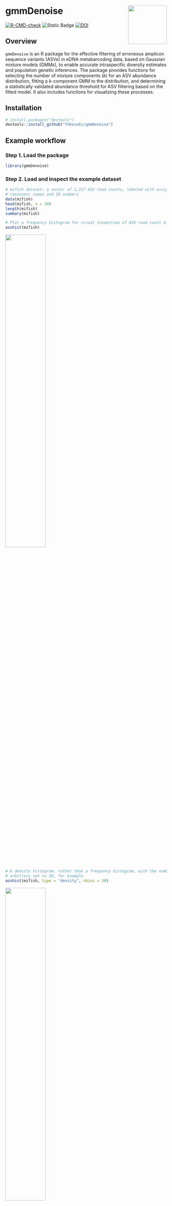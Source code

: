 
<!-- README.md is generated from README.Rmd. Please edit that file -->

# gmmDenoise <img src="man/figures/logo.png" align="right" width="120" />

<!-- badges: start -->

[![R-CMD-check](https://github.com/YSKoseki/gmmDenoise/actions/workflows/R-CMD-check.yaml/badge.svg)](https://github.com/YSKoseki/gmmDenoise/actions/workflows/R-CMD-check.yaml)
![Static
Badge](https://img.shields.io/badge/license-GPL_(%3E%3D_2)-blue)
[![DOI](https://zenodo.org/badge/489551728.svg)](https://zenodo.org/badge/latestdoi/489551728)
<!-- badges: end -->

## Overview

`gmmDenoise` is an R package for the effective filtering of erroneous
amplicon sequence variants (ASVs) in eDNA metabarcoding data, based on
Gaussian mixture models (GMMs), to enable accurate intraspecific
diversity estimates and population genetic inferences. The package
provides functions for selecting the number of mixture components (*k*)
for an ASV abundance distribution, fitting a *k*-component GMM to the
distribution, and determining a statistically validated abundance
threshold for ASV filtering based on the fitted model. It also includes
functions for visualizing these processes.

## Installation

``` r
# install.packages("devtools")
devtools::install_github("YSKoseki/gmmDenoise")
```

## Example workflow

### Step 1. Load the package

``` r
library(gmmDenoise)
```

### Step 2. Load and inspect the example dataset

``` r
# mifish dataset: a vector of 1,217 ASV read counts, labeled with assigned  
# taxonomic names and ID numbers
data(mifish)
head(mifish, n = 10)
length(mifish)
summary(mifish)

# Plot a frequency histogram for visual inspection of ASV read count distribution
asvhist(mifish)
```

<img src="man/figures/README-unnamed-chunk-4-1.png" width="50%" />

``` r

# A density histogram, rather than a frequency histogram, with the number of bins
# arbitrary set to 30, for example
asvhist(mifish, type = "density", nbins = 30)
```

<img src="man/figures/README-unnamed-chunk-4-2.png" width="50%" />

### Step 3. Log-transform the read counts

``` r
# Log-transformation to normalize the data and stabilize variance
logmf <- log10(mifish)
```

### Step 4. Select the number of components of Gaussian mixture model, *k*

#### Option 1: Split-half cross-validation

``` r
# Set a random seed for reproducibility
set.seed(101)

# Perform the cross-validation
cv <- gmmcv(logmf, epsilon = 1e-02) # see ?gmmcv for details

# Display the cross-validation result, i.e., fitted log-likelihood value and 
# its confidence interval against k
autoplot(cv)  # equivalent to `autoplot.gmmcv(cv)`
```

<img src="man/figures/README-unnamed-chunk-6-1.png" width="50%" />

#### Option2: Sequential parametric bootstrap tests

``` r
set.seed(101)

# Perform the bootstrap tests; it may take time (8 sec on an M1 MacBook Pro)
bs <- gmmbs(logmf, B = 100, epsilon = 1e-02) # see ?gmmbs for details
summary(bs)

# Display the bootstrap test result, i.e., a series of histograms of bootstrap 
# likelihood ratio statistic for each test step (comparing k vs. k+1)
p <- autoplot(bs)  # equivalent to `p <- autoplot.gmmbs(bs)`
library(cowplot)
cowplot::plot_grid(plotlist = p, ncol = 2)
```

<img src="man/figures/README-unnamed-chunk-7-1.png" width="50%" />

Both analyses above suggest that the most likely number of mixture
components, *k*, is 3.

### Step 5. Fit a GMM with the selected number of components

``` r
set.seed(101)

# Fit a GMM with k = 3
mod <- gmmem(logmf, k = 3)

# Display the fitted GMM
autoplot(mod) # equivalent to `autoplot.gmmem(mod)`
```

<img src="man/figures/README-unnamed-chunk-8-1.png" width="50%" />

### Step 6. Determine a filtering threshold and perform ASV filtering

``` r
# quantile.gmmem() returns, by default, the upper one-sided 95% confidence limit 
# of the second uppermost component as the statistically validated abundance
# threshold value
thresh <- quantile(mod) # equivalent to `thresh <- quantile.gmmem(mod)`

# The fitted GMM with the threshold value
autoplot(mod, vline = thresh)
```

<img src="man/figures/README-unnamed-chunk-9-1.png" width="50%" />

``` r

# Filter ASVs with the threshold value
logmf2 <- logmf[which(logmf > thresh)]
mifish2 <- mifish[which(logmf > thresh)]
length(mifish2)
summary(mifish2)
```

## Best practices

This is our recommended workflow for processing eDNA metabarcoding data
for genetic diversity analysis, using `gmmDenoise` along with other
tools. In this workflow, steps from primer removal of raw sequence reads
(FASTQ files) through `gmmDenoise` filtering are performed separately
for each sequencing run. The subsequent analysis is then conducted on a
combined dataset, in which all runs have been merged.

<img src="man/figures/workflow.png" width="100%" />

> Figure design inspired by that of the GATK [“Best Practices for
> Variant Discovery in
> DNAseq”](https://github.com/broadinstitute/gatk-docs/blob/master/gatk3-methods-and-algorithms/Best_Practices_for_Variant_Discovery_in_DNAseq.md#best-practices-for-variant-discovery-in-dnaseq)
> by Geraldine_VdAuwera.

As illustrated in the workflow above (the “Denoising & Chimera Removal”
step), `gmmDenoise` can work complementarily with existing denoising
algorithms, such as `DADA2` (Callahan et al. 2016) and `UNOISE3` (Edgar
2016). Our analyses (Koseki et al., submitted) indicate that this
complementary use enhance denoising performance, resulting in fewer
false-positive ASVs.

References:

- Callahan, B. J., McMurdie, P. J., Rosen, M. J., Han, A. W.,
  Johnson, A. J. A., & Holmes, S. P. (2016). *DADA2*: High-resolution
  sample inference from Illumina amplicon data. Nature Methods, 13(7),
  581—583.
- Edgar, R. C. (2016). *UNOISE2*: Improved error-correction for Illumina
  16S and ITS amplicon sequencing. bioRxiv, 081257.
- Koseki, Y., Takeshima, H., Yoneda, R., Katayanagi, K., Ito, G., &
  Yamanaka, H. (2025). *gmmDenoise*: a new method and *R* package for
  high-confidence sequence variant filtering in environmental DNA
  amplicon analysis. Authorea.

## Cite as

<!--
[![DOI](https://zenodo.org/badge/489551728.svg)](https://zenodo.org/badge/latestdoi/489551728)
&#10;The above DOI corresponds to the latest versioned release as [published to Zenodo](https://zenodo.org/records/15015857), where you will find all earlier releases. To cite `gmmDenoise` independent of version, use https://doi.org/10.5281/zenodo.15015857, which will always redirect to the latest release.
-->

To cite `gmmDenoise` in publications, please use:

Koseki, Y., Takeshima, H., Yoneda, R., Katayanagi, K., Ito, G., &
Yamanaka, H. (2025). *gmmDenoise*: a new method and *R* package for
high-confidence sequence variant filtering in environmental DNA amplicon
analysis. Authorea.

A BibTeX entry for LateX users is [here](inst/CITATION).

<!--
You'll still need to render `README.Rmd` regularly, to keep `README.md` up-to-date. `devtools::build_readme()` is handy for this. You could also use GitHub Actions to re-render `README.Rmd` every time you push. An example workflow can be found here: <https://github.com/r-lib/actions/tree/v1/examples>.
-->
